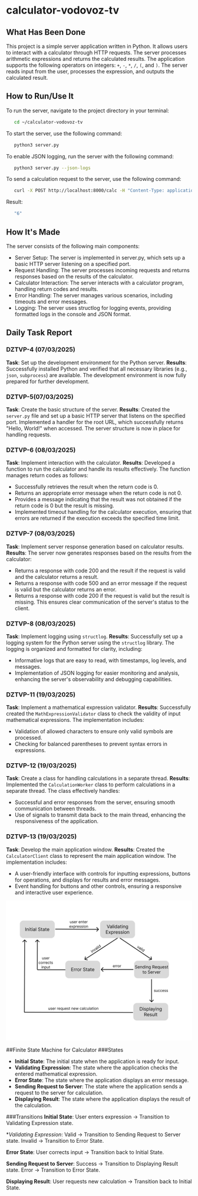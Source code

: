 # calculator-vodovoz-tv

## What Has Been Done
This project is a simple server application written in Python. It allows users to interact with a calculator through HTTP requests. The server processes arithmetic expressions and returns the calculated results. The application supports the following operators on integers: `+`, `-`, `*`, `/`, `(`, and `)`. The server reads input from the user, processes the expression, and outputs the calculated result.

## How to Run/Use It

To run the server, navigate to the project directory in your terminal:

```bash
   cd ~/calculator-vodovoz-tv
```
To start the server, use the following command:

```bash
   python3 server.py
```

To enable JSON logging, run the server with the following command:

```bash
   python3 server.py --json-logs
```

To send a calculation request to the server, use the following command:
```bash
   curl -X POST http://localhost:8000/calc -H "Content-Type: application/json" -d '"2 + 2 * 2"'
```
Result:
```bash
   "6"
```

## How It's Made

The server consists of the following main components:

- Server Setup: The server is implemented in server.py, which sets up a basic HTTP server listening on a specified port.
- Request Handling: The server processes incoming requests and returns responses based on the results of the calculator.
- Calculator Interaction: The server interacts with a calculator program, handling return codes and results.
- Error Handling: The server manages various scenarios, including timeouts and error messages.
- Logging: The server uses structlog for logging events, providing formatted logs in the console and JSON format.

## Daily Task Report

### DZTVP-4 (07/03/2025)
**Task**: 
Set up the development environment for the Python server.
**Results**: 
Successfully installed Python and verified that all necessary libraries (e.g., `json`, `subprocess`) are available. The development environment is now fully prepared for further development.

### DZTVP-5(07/03/2025)
**Task**: 
Create the basic structure of the server.
**Results**: 
Created the `server.py` file and set up a basic HTTP server that listens on the specified port. Implemented a handler for the root URL, which successfully returns "Hello, World!" when accessed. The server structure is now in place for handling requests.

### DZTVP-6 (08/03/2025)
**Task**: 
Implement interaction with the calculator.
**Results**: 
Developed a function to run the calculator and handle its results effectively. The function manages return codes as follows:
  - Successfully retrieves the result when the return code is 0.
  - Returns an appropriate error message when the return code is not 0.
  - Provides a message indicating that the result was not obtained if the return code is 0 but the result is missing.
  - Implemented timeout handling for the calculator execution, ensuring that errors are returned if the execution exceeds the specified time limit.

### DZTVP-7 (08/03/2025)
**Task**: 
Implement server response generation based on calculator results.
**Results**: 
The server now generates responses based on the results from the calculator:
  - Returns a response with code 200 and the result if the request is valid and the calculator returns a result.
  - Returns a response with code 500 and an error message if the request is valid but the calculator returns an error.
  - Returns a response with code 200 if the request is valid but the result is missing. This ensures clear communication of the server's status to the client.

### DZTVP-8 (08/03/2025)
**Task**:
Implement logging using `structlog`.
**Results**: 
Successfully set up a logging system for the Python server using the `structlog` library. The logging is organized and formatted for clarity, including:
  - Informative logs that are easy to read, with timestamps, log levels, and messages.
  - Implementation of JSON logging for easier monitoring and analysis, enhancing the server's observability and debugging capabilities.
  
### DZTVP-11 (19/03/2025)
**Task**: 
Implement a mathematical expression validator. 
**Results**: 
Successfully created the `MathExpressionValidator` class to check the validity of input mathematical expressions. The implementation includes:
  - Validation of allowed characters to ensure only valid symbols are processed.
  - Checking for balanced parentheses to prevent syntax errors in expressions.

### DZTVP-12 (19/03/2025)
**Task**: 
Create a class for handling calculations in a separate thread. 
**Results**:
Implemented the `CalculationWorker` class to perform calculations in a separate thread. The class effectively handles:
  - Successful and error responses from the server, ensuring smooth communication between threads.
  - Use of signals to transmit data back to the main thread, enhancing the responsiveness of the application.

### DZTVP-13 (19/03/2025)
**Task**: 
Develop the main application window. 
**Results**: 
Created the `CalculatorClient` class to represent the main application window. The implementation includes:
  - A user-friendly interface with controls for inputting expressions, buttons for operations, and displays for results and error messages.
  - Event handling for buttons and other controls, ensuring a responsive and interactive user experience.
  
![Finite State Machine](finite_state_machine_calc.jpg)

##Finite State Machine for Calculator
###States
- **Initial State**: The initial state when the application is ready for input.
- **Validating Expression**: The state where the application checks the entered mathematical expression.
- **Error State**: The state where the application displays an error message.
- **Sending Request to Server**: The state where the application sends a request to the server for calculation.
- **Displaying Result**: The state where the application displays the result of the calculation.

###Transitions
**Initial State**:
User enters expression → Transition to Validating Expression state.

**Validating Expression*:
Valid → Transition to Sending Request to Server state.
Invalid → Transition to Error State.

**Error State**:
User corrects input → Transition back to Initial State.

**Sending Request to Server**:
Success → Transition to Displaying Result state.
Error → Transition to Error State.

**Displaying Result**:
User requests new calculation → Transition back to Initial State.

